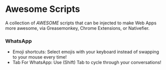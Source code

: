 # Awesome Scripts
A collection of *AWESOME* scripts that can be injected to make Web Apps more awesome, via Greasemonkey, Chrome Extensions, or Nativefier.

### WhatsApp
- Emoji shortcuts: Select emojis with your keyboard instead of swapping to your mouse every time!
- Tab For WhatsApp: Use (Shift) Tab to cycle through your conversations!